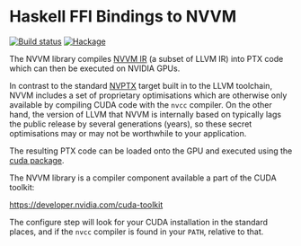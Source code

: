 Haskell FFI Bindings to NVVM
============================

[![Build status](https://travis-ci.org/tmcdonell/nvvm.svg?branch=master)](https://travis-ci.org/tmcdonell/nvvm)
[![Hackage](https://img.shields.io/hackage/v/nvvm.svg)](https://hackage.haskell.org/package/nvvm)

The NVVM library compiles [NVVM IR][nvvm-ir-spec] (a subset of LLVM IR) into PTX code which can
then be executed on NVIDIA GPUs.

In contrast to the standard [NVPTX][nvptx-spec] target built in to the LLVM
toolchain, NVVM includes a set of proprietary optimisations which are otherwise
only available by compiling CUDA code with the `nvcc` compiler. On the other
hand, the version of LLVM that NVVM is internally based on typically lags the
public release by several generations (years), so these secret optimisations may
or may not be worthwhile to your application.

The resulting PTX code can be loaded onto the GPU and executed using the [cuda
package][hs-cuda].

The NVVM library is a compiler component available a part of the CUDA toolkit:

  <https://developer.nvidia.com/cuda-toolkit>

The configure step will look for your CUDA installation in the standard places,
and if the `nvcc` compiler is found in your `PATH`, relative to that.


[nvptx-spec]:     http://llvm.org/docs/NVPTXUsage.html
[nvvm-ir-spec]:   http://docs.nvidia.com/cuda/nvvm-ir-spec/index.html
[hs-cuda]:        https://github.com/tmcdonell/cuda


